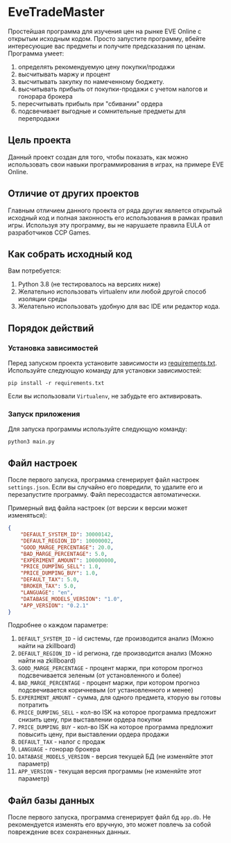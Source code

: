# EveTradeMaster
Простейшая программа для изучения цен на рынке EVE Online c открытым исходным кодом.
Просто запустите программу, вбейте интересующие вас предметы и получите предсказания по ценам.
Программа умеет:
1) определять рекомендуемую цену покупки/продажи
2) высчитывать маржу и процент
3) высчитывать закупку по намеченному бюджету.
4) высчитывать прибыль от покупки-продажи с учетом налогов и гонорара брокера
5) пересчитывать прибыль при "сбивании" ордера
6) подсвечивает выгодные и сомнительные предметы для перепродажи 

## Цель проекта
Данный проект создан для того, чтобы показать, как можно использовать свои навыки программирования в играх, на примере EVE Online.

## Отличие от других проектов
Главным отличием данного проекта от ряда других является открытый исходный код и полная законность его использования в рамках правил игры.
Используя эту программу, вы не нарушаете правила EULA от разработчиков CCP Games.

## Как собрать исходный код
Вам потребуется: 
1) Python 3.8 (не тестировалось на версиях ниже)
2) Желательно использовать virtualenv или любой другой способ изоляции среды
3) Желательно использовать удобную для вас IDE или редактор кода.

## Порядок действий
### Установка зависимостей
Перед запуском проекта установите зависимости из [requirements.txt](requirements.txt). Используйте следующую команду для установки зависимостей:

```shell
pip install -r requirements.txt
```

Если вы использовали `Virtualenv`, не забудьте его активировать.

### Запуск приложения
Для запуска программы используйте следующую команду:

```shell
python3 main.py
```

## Файл настроек
После первого запуска, программа сгенерирует файл настроек `settings.json`. Если вы случайно его повредили, то удалите его и перезапустите программу. Файл пересоздастся автоматически.

Примерный вид файла настроек (от версии к версии может изменяться):
```json
{
    "DEFAULT_SYSTEM_ID": 30000142, 
    "DEFAULT_REGION_ID": 10000002,
    "GOOD_MARGE_PERCENTAGE": 20.0,
    "BAD_MARGE_PERCENTAGE": 5.0,
    "EXPERIMENT_AMOUNT": 100000000,
    "PRICE_DUMPING_SELL": 1.0,
    "PRICE_DUMPING_BUY": 1.0,
    "DEFAULT_TAX": 5.0,
    "BROKER_TAX": 5.0,
    "LANGUAGE": "en",
    "DATABASE_MODELS_VERSION": "1.0",
    "APP_VERSION": "0.2.1"
}
```

Подробнее о каждом параметре:
1) `DEFAULT_SYSTEM_ID` - id системы, где производится анализ (Можно найти на zkillboard)
2) `DEFAULT_REGION_ID` - id региона, где производится анализ (Можно найти на zkillboard)
3) `GOOD_MARGE_PERCENTAGE` - процент маржи, при котором прогноз подсвечивается зеленым (от установленного и более)
4) `BAD_MARGE_PERCENTAGE` - процент маржи, при котором прогноз подсвечивается коричневым (от установленного и менее)
5) `EXPERIMENT_AMOUNT` - сумма, для одного предмета, кторую вы готовы потратить 
6) `PRICE_DUMPING_SELL` - кол-во ISK на которое программа предложит снизить цену, при выставлении ордера покупки
7) `PRICE_DUMPING_BUY` - кол-во ISK на которое программа предложит повысить цену, при выставлении ордера продажи
8) `DEFAULT_TAX` - налог с продаж
9) `LANGUAGE` - гонорар брокера
10) `DATABASE_MODELS_VERSION` - версия текущей БД (не изменяйте этот параметр)
11) `APP_VERSION` - текущая версия программы (не изменяйте этот параметр)

## Файл базы данных
После первого запуска, программа сгенерирует файл бд `app.db`. Не рекомендуется изменять его вручную, это может повлечь за собой повреждение всех сохраненных данных.